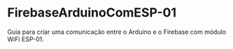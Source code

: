 # FirebaseArduinoComESP-01
Guia para criar uma comunicação entre o Arduino e o Firebase com módulo WiFi ESP-01.
